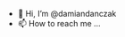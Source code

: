 - 👋 Hi, I’m @damiandanczak
- 📫 How to reach me ...

<!---
damiandanczak/damiandanczak is a ✨ special ✨ repository because its `README.md` (this file) appears on your GitHub profile.
You can click the Preview link to take a look at your changes.
--->
